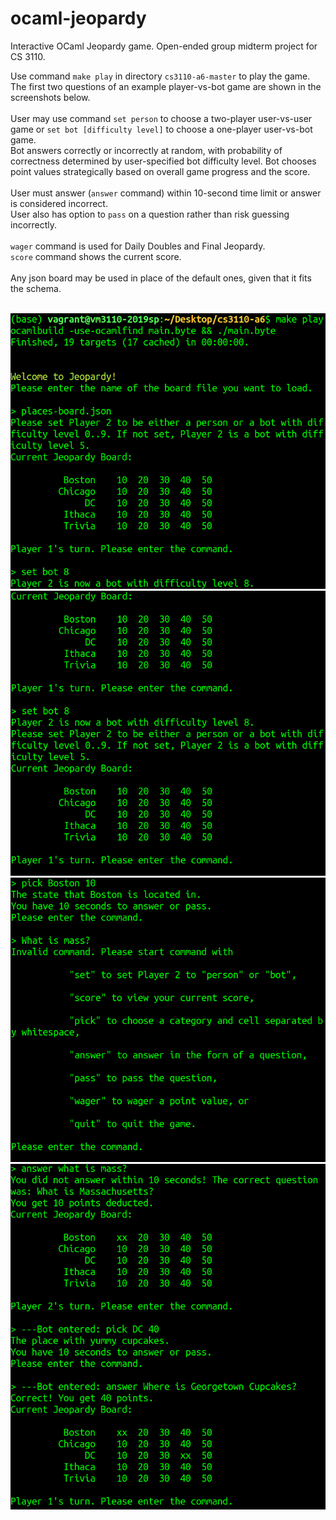 # ocaml-jeopardy
Interactive OCaml Jeopardy game. Open-ended group midterm project for CS 3110. 

Use command `make play` in directory `cs3110-a6-master` to play the game. The first two questions of an example player-vs-bot game are shown in the screenshots below. <br><br>
User may use command `set person` to choose a two-player user-vs-user game or `set bot [difficulty level]` to choose a one-player user-vs-bot game. <br>
Bot answers correctly or incorrectly at random, with probability of correctness determined by user-specified bot difficulty level. Bot chooses point values strategically based on overall game progress and the score. <br><br>
User must answer (`answer` command) within 10-second time limit or answer is considered incorrect. <br>
User also has option to `pass` on a question rather than risk guessing incorrectly. <br><br>
`wager` command is used for Daily Doubles and Final Jeopardy. <br>
`score` command shows the current score. <br><br>
Any json board may be used in place of the default ones, given that it fits the schema. <br><br>

![display1](display1.PNG)<br>
![display2](display2.PNG)<br>
![display3](display3.PNG)<br>
![display4](display4.PNG)
